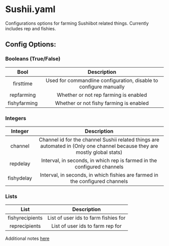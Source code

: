 # Sushii.yaml

Configurations options for farming Sushiibot related things. Currently
includes rep and fishies.

## Config Options:

### Booleans (True/False)

| Bool         | Description                                                        |
|:------------:|:------------------------------------------------------------------:|
| firsttime    | Used for commandline configuration, disable to configure manually  |
| repfarming   | Whether or not rep farming is enabled                              |
| fishyfarming | Whether or not fishy farming is enabled                            |

### Integers

| Integer    | Description                                                                  |
|:----------:|:----------------------------------------------------------------------------:|
| channel | Channel id for the channel Sushii related things are automated in (Only one channel because they are mostly global stats) |
| repdelay   | Interval, in seconds, in which rep is farmed in the configured channels      |
| fishydelay | Interval, in seconds, in which fishies are farmed in the configured channels |

### Lists

| List            | Description                          |
|:---------------:|:------------------------------------:|
| fishyrecipients | List of user ids to farm fishies for |
| reprecipients   | List of user ids to farm rep for     |

Additional notes [here](Additional.md)

